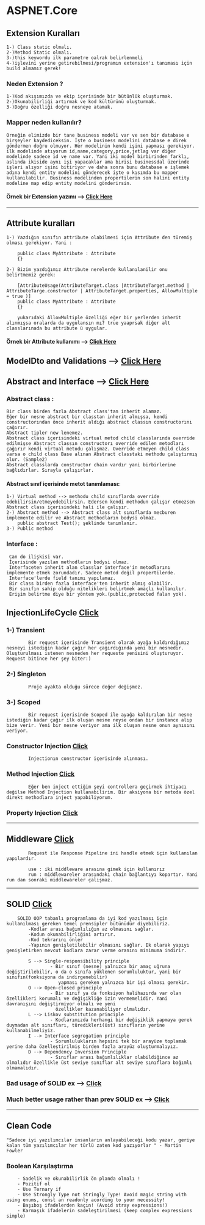 # ASPNET.Core


## Extension Kuralları 

    1-) Class static olmalı.
    2-)Method Static olmalı.
    3-)this keywordu ilk parametre oalrak belirlenmeli
    4-)işlevini yerine getirebilmesi/programın extension'ı tanıması için build almamız gerek!
### Neden Extension ? 

    1-)Kod akışımızda ve ekip içerisinde bir bütünlük oluşturmak.
    2-)Okunabilirliği artırmak ve kod kültürünü oluşturmak.
    3-)Doğru özelliği doğru nesneye atamak.
    
### Mapper neden kullanılır? 
    Örneğin elimizde bir tane business modeli var ve sen bir database e birşeyler kaydediceksin. İşte o business modelini database e direk göndermen doğru olmuyor. Her modelinin kendi işini yapması gerekiyor. ilk modelinde atıyorum id,name,category,price,jetlag var diğer modelinde sadece id ve name var. Yani iki model birbirinden farklı, aslında ikiside aynı işi yapacaklar ama birisi businessdal üzerinde işleri alıyor işini bitiriyor ve daha sonra bunu database e işlemek adına kendi entity modelini gönderecek işte o kısımda bu mapper kullanılabilir. Business modelinden propertilerin son halini entity modeline map edip entity modelini gönderirsin. 

#### Örnek bir Extension yazımı --> <a href="https://github.com/ahmetsuhan/ASPNET.Core/tree/main/Extensions">Click Here</a>  

<hr>

## Attribute kuralları 

    1-) Yazdığın sınıfın attribute olabilmesi için Attribute den türemiş olması gerekiyor. Yani :
    
        public class MyAttribute : Attribute
        {}
    
    2-) Bizim yazdığımız Attribute nerelerde kullanılanilir onu belirtmemiz gerek: 
    
        [AttributeUsage(AttributeTarget.class |AttributeTarget.method | AttributeTarge.constructor | AttributeTarget.properties, AllowMultiple = true )]
        public class MyAttribute : Attribute
        {}
        
        yukarıdaki AllowMultiple özelliği eğer bir yerlerden inherit alınmışsa oralarda da uygulansın mı? true yaaprsak diğer alt classlarınada bu attribute ü uygular.
    
#### Örnek bir Attribute kullanımı --> <a href="https://github.com/ahmetsuhan/ASPNET.Core/tree/main/Attribute_Reflection">Click Here</a>

## ModelDto and Validations -->  <a href="https://github.com/ahmetsuhan/ASPNET.Core/tree/main/ModelDto_and_Validation">Click Here</a>

## Abstract and Interface --> <a href="https://github.com/ahmetsuhan/ASPNET.Core/tree/main/Abstract_Interface">Click Here</a>  

### Abstract class : 

    Bir class birden fazla Abstract class'tan inherit alamaz.
    Eğer bir nesne abstract bir classtan inherit almışsa, kendi constructorından önce inherit aldığı abstract classın constructorını        çağırır.
    Abstract tipler new lenemez.
    Abstract class içerisindeki virtual metod child classlarında override edilmişse Abstract classın constructorı override edilen metodları çağırır kendi virtual metodu çalışmaz. Override etmeyen child class varsa o child class Base alınan Abstract classtaki methodu çalıştırmış olur. (Sample2)
    Abstract classlarda constructor chain vardır yani birbirlerine bağlıdırlar. Sırayla çalışırlar.
#### Abstract sınıf içerisinde metot tanımlaması:
    1-) Virtual method --> methodu child sınıflarda override edebilirsin/etmeyedebilirsin. Edersen kendi methodun çalışır etmezsen Abstract class içerisindeki hali ile çalışır.
    2-) Abstract method --> Abstract class alt sınıflarda mecburen implemente edilir ve Abstract methodların bodysi olmaz.
        public abstract Test(); şeklinde tanımlanır.
    3-) Public method
    
### Interface :   
 
     Can do ilişkisi var. 
     İçerisinde yazılan methodların bodysi olmaz. 
     Interfaceten inherit alan classlar interface'in metodlarını implemente etmek zorundadır. Sadece metod değil propertilerde.
     Interface'lerde field tanımı yapılamaz.
     Bir class birden fazla interface'ten inherit almış olabilir.
     Bir sınıfın sahip olduğu nitelikleri belirtmek amaçlı kullanılır.
     Erişim belirtme diye bir yöntem yok.(public,protected falan yok).
     
 ## InjectionLifeCycle <a href="https://github.com/ahmetsuhan/ASPNET.Core/tree/main/InjectionLifeCycle">Click</a>
  
  ### 1-) Transient 
            Bir request içerisinde Transient olarak ayağa kaldırdığımız nesneyi istediğin kadar çağır her çağırdığında yeni bir nesnedir. Oluşturulması istenen nesneden her requeste yenisini oluşturuyor. Request bitince her şey biter:)
  ### 2-) Singleton
            Proje ayakta olduğu sürece değer değişmez.
  ### 3-) Scoped 
            Bir request içerisinde Scoped ile ayağa kaldırılan bir nesne istediğin kadar çağır ilk oluşan nesne neyse ondan bir instance alıp bize verir. Yeni bir nesne veriyor ama ilk oluşan nesne onun aynısını veriyor.
        
   ### Constructor Injection <a href="https://github.com/ahmetsuhan/ASPNET.Core/blob/main/InjectionLifeCycle/InjectionLifeCycle/Controllers/ConstructorInjection.cs">Click</a>
            Injectionın constructor içerisinde alınması.
   ### Method Injection <a href="https://github.com/ahmetsuhan/ASPNET.Core/blob/main/InjectionLifeCycle/InjectionLifeCycle/Controllers/MethodInjection.cs">Click</a>
            Eğer ben inject ettiğim şeyi controllera geçirmek ihtiyacı değilse Method Injection kullanabilirim. Bir aksiyona bir metoda özel direkt methodlara inject yapabiliyorum.
   ### Property Injection <a href="https://github.com/ahmetsuhan/ASPNET.Core/blob/main/InjectionLifeCycle/InjectionLifeCycle/Controllers/PropertyInjection.cs">Click</a>
   
   <hr>
   
   ## Middleware <a href="https://github.com/ahmetsuhan/ASPNET.Core/tree/main/Middleware/Middleware">Click</a>
            Request ile Response Pipeline ini handle etmek için kullanılan yapılardır.
            
            use : iki middleware arasına gimek için kullanırız
            run : middlewareler arasındaki chain bağlantıyı kopartır. Yani run dan sonraki middlewareler çalışmaz.
            
  <hr>
  
  ## SOLID <a href="https://github.com/ahmetsuhan/ASPNET.Core/tree/main/SOLID">Click</a>
        SOLID OOP tabanlı programlama da iyi kod yazılması için kullanılması gereken temel prensipler bütünüdür diyebiliriz. 
            -Kodlar arası bağımlılığın az olmasını sağlar.
            -Kodun okunabilirliğini artırır.
            -Kod tekrarını önler
            -Yapının genişletilebilir olmasını sağlar. Ek olarak yapıyı genişletirken mevcut kodlara zarar verme oranını minimuma indirir.
            
            S --> Single-responsibility principle
                    - Bir sınıf (nesne) yalnızca bir amaç uğruna değiştirilebilir, o da o sınıfa yüklenen sorumluluktur, yani bir sınıfın(fonksiyona da indirgenebilir) 
                       yapması gereken yalnızca bir işi olması gerekir.
            O --> Open-closed principle
                    - Bir sınıf ya da fonksiyon halihazırda var olan özellikleri korumalı ve değişikliğe izin vermemelidir. Yani davranışını değiştirmiyor olmalı ve yeni
                      özellikler kazanabiliyor olmalıdır.
            L --> Liskov substitution principle
                    - Kodlarımızda herhangi bir değişiklik yapmaya gerek duymadan alt sınıfları, türedikleri(üst) sınıfların yerine kullanabilmeliyiz.
            I --> Interface segregation principle
                    - Sorumlulukların hepsini tek bir arayüze toplamak yerine daha özelleştirilmiş birden fazla arayüz oluşturmalıyız.
            D --> Dependency Inversion Principle
                    - Sınıflar arası bağımlılıklar olabildiğince az olmalıdır özellikle üst seviye sınıflar alt seviye sınıflara bağımlı olmamalıdır.
                    
  ### Bad usage of SOLID ex --> <a href="https://github.com/ahmetsuhan/ASPNET.Core/tree/main/SOLID/Suggestion">Click</a>
  ### Much better usage rather than prev SOLID ex --> <a href="https://github.com/ahmetsuhan/ASPNET.Core/tree/main/SOLID/SuggestionSOLID">Click</a>
  
  <hr>
  
  ## Clean Code 
    "Sadece iyi yazılımcılar insanların anlayabileceği kodu yazar, geriye kalan tüm yazılımcılar her türlü zaten kod yazıyorlar " - Martin Fowler
    
   ### Boolean Karşılaştırma
        - Sadelik ve okunabilirlik ön planda olmalı !
        - Pozitif ol
        - Use Ternary if
        - Use Strongly Type not Stringly Type! Avoid magic string with using enums, const an readonly acording to your necessity!
        - Başıboş ifadelerden kaçın! (Avoid stray expressions!)
        - Karmaşık ifadelerin sadeleştirilmesi (keep complex expressions simple)
   ### 
  
